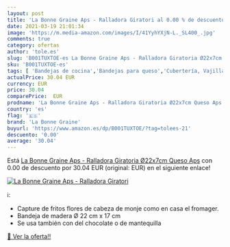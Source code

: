 ```yaml
---
layout: post
title: 'La Bonne Graine Aps - Ralladora Giratori al 0.00 % de descuento'
date: 2021-03-19 21:01:34
image: 'https://m.media-amazon.com/images/I/41YyhYXjN-L._SL400_.jpg'
comments: true
category: ofertas
author: 'tole.es'
slug: 'B001TUXTOE-es La Bonne Graine Aps - Ralladora Giratoria Ø22x7cm Queso Aps'
sku: 'B001TUXTOE-es'
tags: [ 'Bandejas de cocina','Bandejas para queso','Cubertería, Vajilla y Cristalería','Hogar y cocina','Piezas de vajilla','Platos y fuentes','la bonne graine','queso', ]
actualPrice: 30.04 EUR
currency: EUR
price: 30.04
comparePrice:  EUR
prodname: 'La Bonne Graine Aps - Ralladora Giratoria Ø22x7cm Queso Aps'
country: 'es'
flag: '🇪🇸'
brand: 'La Bonne Graine'
buyurl: 'https://www.amazon.es/dp/B001TUXTOE/?tag=tolees-21'
descuento: '0.00'
average: '30.04'
---
```


Está [La Bonne Graine Aps - Ralladora Giratoria Ø22x7cm Queso Aps](https://www.amazon.es/dp/B001TUXTOE/?tag=tolees-21) con 0.00 de descuento por 30.04 EUR (original:  EUR) en el siguiente enlace!

[![La Bonne Graine Aps - Ralladora Giratori](https://m.media-amazon.com/images/I/41YyhYXjN-L._SL400_.jpg)](https://www.amazon.es/dp/B001TUXTOE/?tag=tolees-21)

ℹ️:

- Capture de fritos flores de cabeza de monje como en casa el fromager.
- Bandeja de madera Ø 22 cm x 17 cm
- Se usa también con del chocolate o de mantequilla

[🛒 Ver la oferta!!](https://www.amazon.es/dp/B001TUXTOE/?tag=tolees-21)
